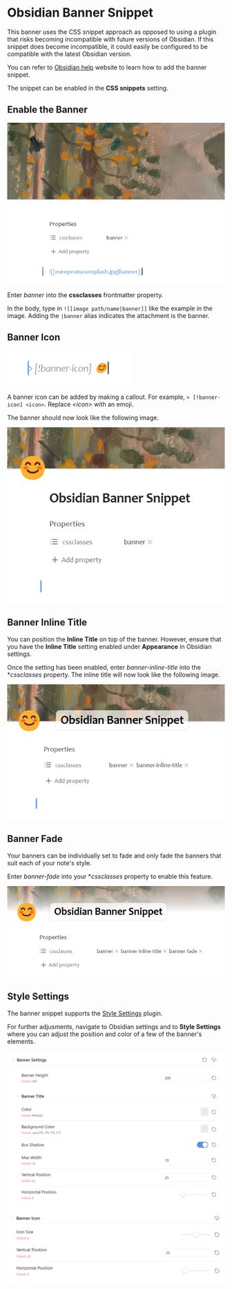# Obsidian Banner Snippet

This banner uses the CSS snippet approach as opposed to using a plugin that risks becoming incompatible with future versions of Obsidian. If this snippet does become incompatible, it could easily be configured to be compatible with the latest Obsidian version.

You can refer to [Obsidian help](https://help.obsidian.md/Extending+Obsidian/CSS+snippets) website to learn how to add the banner snippet.

The snippet can be enabled in the **CSS snippets** setting.

## Enable the Banner

![Enable Banner](https://github.com/HandaArchitect/obsidian-banner-snippet/blob/88a18587e1f800039b723db590bb8c30ab1eb21e/Images/enable-banner.png)

Enter *banner* into the **cssclasses** frontmatter property.

In the body, type in `![[image path/name|banner]]` like the example in the image. Adding the `|banner` alias indicates the attachment is the banner.

## Banner Icon

![Banner Icon](https://github.com/HandaArchitect/obsidian-banner-snippet/blob/88a18587e1f800039b723db590bb8c30ab1eb21e/Images/banner-icon-1.png)

A banner icon can be added by making a callout. For example, `> [!banner-icon] <icon>`. Replace *\<icon\>* with an emoji.

The banner should now look like the following image.

![Banner Icon](https://github.com/HandaArchitect/obsidian-banner-snippet/blob/88a18587e1f800039b723db590bb8c30ab1eb21e/Images/banner-icon-2.png)

## Banner Inline Title

You can position the **Inline Title** on top of the banner. However, ensure that you have the **Inline Title** setting enabled under **Appearance** in Obsidian settings.

Once the setting has been enabled, enter *banner-inline-title* into the **cssclasses* property. The inline title will now look like the following image.

![Banner Inline Title](https://github.com/HandaArchitect/obsidian-banner-snippet/blob/88a18587e1f800039b723db590bb8c30ab1eb21e/Images/banner-inline-title-1.png)

## Banner Fade

Your banners can be individually set to fade and only fade the banners that suit each of your note's style.

Enter *banner-fade* into your **cssclasses* property to enable this feature.

![Banner Fade](https://github.com/HandaArchitect/obsidian-banner-snippet/blob/2f0b023b917668edde6ba4ba4d2919916fb66f45/images/banner-fade-1.png)

## Style Settings

The banner snippet supports the [Style Settings](https://github.com/mgmeyers/obsidian-style-settings) plugin.

For further adjusments, navigate to Obsidian settings and to **Style Settings** where you can adjust the position and color of a few of the banner's elements.

![Banner Style Settings](https://github.com/HandaArchitect/obsidian-banner-snippet/blob/88a18587e1f800039b723db590bb8c30ab1eb21e/Images/banner-style-settings-1.png)
![Banner Style Settings](https://github.com/HandaArchitect/obsidian-banner-snippet/blob/88a18587e1f800039b723db590bb8c30ab1eb21e/Images/banner-style-settings-2.png)
